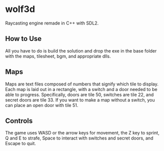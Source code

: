 # wolf3d
Raycasting engine remade in C++ with SDL2.

## How to Use
All you have to do is build the solution and drop
the exe in the base folder with the maps, tilesheet, bgm, and appropriate dlls.

## Maps
Maps are text files composed of numbers that signify which tile to display.
Each map is laid out in a rectangle, with a switch and a door needed to be able to progress.
Specifically, doors are tile 50, switches are tile 22, and secret doors are tile 33.
If you want to make a map without a switch, you can place an open door with tile 51.

## Controls
The game uses WASD or the arrow keys for movement, the Z key to sprint, Q and E to strafe,
Space to interact with switches and secret doors, and Escape to quit.
